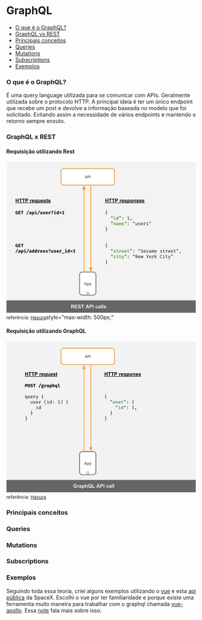 # GraphQL

- [O que é o GraphQL?](#o-que-é-o-graphql)
- [GraphQL vs REST](#graphql-vs-rest)
- [Principais conceitos](#principais-conceitos)
- [Queries](#queries)
- [Mutations](#mutations)
- [Subscriptions](#subscriptions)
- [Exemplos](https://github.com/zanchettouw/notes/tree/master/graphql/examples)


### O que é o GraphQL? ###

É uma query language utilizada para se comunicar  com APIs. Geralmente utilizada sobre o protocolo HTTP. A principal ideia é ter um único endpoint que recebe um post e devolve a informação baseada no modelo que foi solicitado. Evitando assim a necessidade de vários endpoints e mantendo o retorno sempre enxuto.
### GraphQL x REST ###

#### Requisição utilizando Rest ####

<img src="./images/rest-api.png" width="500">
<span style="font-size: 12px; margin-top: 10px;">referência: <a href="https://hasura.io/learn/graphql/intro-graphql/graphql-vs-rest/" target="_blank">Hasura</a></span>style="max-width: 500px;"

#### Requisição utilizando GraphQL ####

<img src="./images/graphql-api.gif" width="500">
<span style="font-size: 12px; margin-top: 10px;">referência: <a href="https://hasura.io/learn/graphql/intro-graphql/graphql-vs-rest/" target="_blank">Hasura</a></span>

### Principais conceitos ###
### Queries ###

### Mutations ###
### Subscriptions ###

### Exemplos ###

Seguindo toda essa teoria, criei alguns exemplos utilizando o [vue](https://vuejs.org/) e esta [api pública](https://api.spacex.land/graphql/) da SpaceX.
Escolhi o vue por ter familiaridade e  porque existe uma ferramenta muito maneira para trabalhar com o graphql chamada [vue-apollo](https://apollo.vuejs.org/). Essa [note](https://github.com/zanchettouw/notes/tree/master/graphql/vue-apollo.md) fala mais sobre isso.

